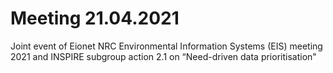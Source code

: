 # Meeting 21.04.2021

Joint event of Eionet NRC Environmental Information Systems (EIS) meeting 2021 and INSPIRE subgroup action 2.1 on “Need-driven data prioritisation"
